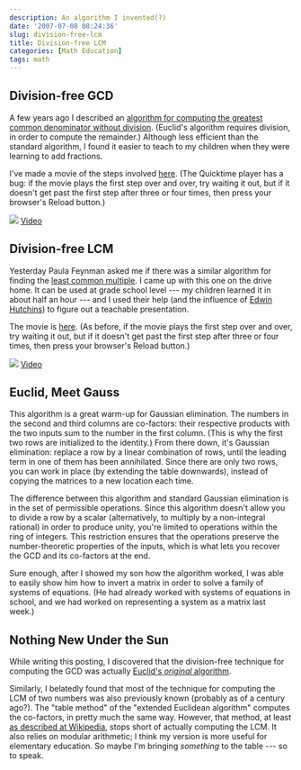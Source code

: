 ```yaml
---
description: An algorithm I invented(?)
date: '2007-07-08 08:24:36'
slug: division-free-lcm
title: Division-free LCM
categories: [Math Education]
tags: math
---
```


## Division-free GCD

A few years ago I described an [algorithm for computing the greatest common denominator without division](/2005/12/adding-fractions).  (Euclid's algorithm requires division, in order to compute the remainder.)  Although less efficient than the standard algorithm, I found it easier to teach to my children when they were learning to add fractions.

I've made a movie of the steps involved [here](/movies/gcd.mov).  (The Quicktime player has a bug: if the movie plays the first step over and over, try waiting it out, but if it doesn't get past the first step after three or four times, then press your browser's Reload button.)

![]({{image_url}}/2007/gcd.png)
[Video](/movies/gcd.mov)

## Division-free LCM

Yesterday Paula Feynman asked me if there was a similar algorithm for finding the [least common multiple](http://en.wikipedia.org/wiki/Least_common_multiple).  I came up with this one on the drive home.  It can be used at grade school level --- my children learned it in about half an hour --- and I used their help (and the influence of [Edwin Hutchins](http://www.amazon.com/Cognition-Bradford-Books-Edwin-Hutchins/dp/0262581469)) to figure out a teachable presentation.

The movie is [here](/movies/lcm.mov).   (As before, if the movie plays the first step over and over, try waiting it out, but if it doesn't get past the first step after three or four times, then press your browser's Reload button.)

![]({{image_url}}/2007/lcm.png)
[Video](/movies/lcm.mov)

## Euclid, Meet Gauss

This algorithm is a great warm-up for Gaussian elimination.  The numbers in the second and third columns are co-factors: their respective products with the two inputs sum to the number in the first column.  (This is why the first two rows are initialized to the identity.)  From there down, it's Gaussian elimination: replace a row by a linear combination of rows, until the leading term in one of them has been annihilated.  Since there are only two rows, you can work in place (by extending the table downwards), instead of copying the matrices to a new location each time.

The difference between this algorithm and standard Gaussian elimination is in the set of permissible operations.  Since this algorithm doesn't allow you to divide a row by a scalar (alternatively, to multiply by a non-integral rational) in order to produce unity, you're limited to operations within the ring of integers.  This restriction ensures that the operations preserve the number-theoretic properties of the inputs, which is what lets you recover the GCD and its co-factors at the end.

Sure enough, after I showed my son how the algorithm worked, I was able to easily show him how to invert a matrix in order to solve a family of systems of equations.  (He had already worked with systems of equations in school, and we had worked on representing a system as a matrix last week.)

## Nothing New Under the Sun

While writing this posting, I discovered that the division-free technique for computing the GCD was actually [Euclid's *original* algorithm](http://en.wikipedia.org/wiki/Euclidean_algorithm#Original_algorithm).

Similarly, I belatedly found that most of the technique for computing the LCM of two numbers was also previously known (probably as of a century ago?). The "table method" of the "extended Euclidean algorithm" computes the co-factors, in pretty much the same way.  However, that method, at least [as described at Wikipedia](http://en.wikipedia.org/wiki/Extended_Euclidean_algorithm#The_table_method), stops short of actually computing the LCM.  It also relies on modular arithmetic; I think my version is more useful for elementary education.  So maybe I'm bringing *something* to the table --- so to speak.
